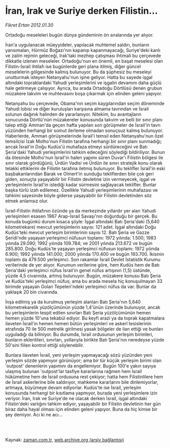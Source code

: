 # İran, Irak ve Suriye  derken Filistin...

*Fikret Ertan 2012.01.30*

<td class="columnist-detail">
<p>Ortadoğu meseleleri bugün dünya gündeminin ön sıralarında yer alıyor.</p>
<p>
<div id="haberMetinDiv">
<p>İran'a uygulanacak müeyyideler, yapılacak muhtemel saldırı, bunların yansımaları, Hürmüz Boğazı'nın kapanıp kapanmayacağı, Suriye'deki kanlı ve zalim rejimin geleceği, Irak'taki mezhep çatışması ihtimali bu çerçevede dikkatle izlenen meseleler. Ortadoğu'nun en önemli, en başat meselesi olan Filistin-İsrail ihtilafı ise bugünlerde geri plana itilmiş, diğer güncel meselelerin gölgesinde kalmış bulunuyor. Bu da şüphesiz bu meseleyi unutturmak isteyen Netanyahu'nun işine geliyor. Hatta bu sayede işgal altındaki topraklardaki Yahudi yerleşimlerini ve işgalin devamını daha güçlü hale getirmeye çalışıyor. Ayrıca, bu arada Ortadoğu Dörtlüsü denen grubun müzakere takvim ve muhtevasını boşa çıkarmak için elinden geleni yapıyor.
<p>Netanyahu bu çerçevede, Obama'nın seçim kaygılarından seçim döneminde Yahudi lobisi ve diğer kuruluşları karşısına almama tavrından ve İsrail solunun dağınık halinden de yararlanıyor. Nitekim, bu avantajların sonucunda Dörtlü'nün müzakereler konusunda takvim ve belli bir sınır planı talep ettiği Amman'da geçen hafta yapılan son görüşmeler de İsrail'in tavrı yüzünden herhangi bir somut ilerleme olmadan sonuçsuz kalmış bulunuyor. Haberlerde, Amman görüşmelerinde İsrail'i temsil eden Netanyahu'nun özel temsilcisi İzak Molho'nun Filistin tarafına herhangi bir sınır planı sunmadığı; ancak İsrail'in Doğu Kudüs'ü muhafaza etmeyi sürdüreceğini ve Batı Şeria'daki Yahudi yerleşimlerini tahkim edeceğini söylediği bildiriliyor. Bunun da ötesinde Molho'nun İsrail'in halen yapımı süren Duvar'ı Filistin bölgesi ile sınır olarak gördüğünü, Ürdün Vadisi ve Ürdün ile sınırı stratejik konu olarak telakki ettiklerini de Filistin tarafına iletmiş bulunuyor. Bu teklifler İsrail'in eski başbakanlarından Barak ve Olmert'in sunduğu tekliflerden bile çok geri giden, sonuçta yaşayabilir bir Filistin devletine izin vermeyecek, işgal ve yerleşimlerin İsrail'in istediği kadar sürmesini sağlayacak teklifler. Bunlar başka türlü izah edilemez. Özellikle Yahudi yerleşimlerinin muhafazası ve tahkimi sayesinde böyle giderse yaşayabilir bir Filistin devletinden söz etmek anlamsız olur.
<p>İsrail-Filistin ihtilafının özünde ya da merkezinde yıllardır yer alan Yahudi yerleşimleri esasen 1967 Arap-İsrail Savaşı'nın doğurduğu bir gerçek. Bu konuda bugünkü durum kısaca şöyle: İşgal altındaki Batı Şeria'daki (5,640 kilometrekare) mevcut yerleşimlerin sayısı: 121 adet. İşgal altındaki Doğu Kudüs'teki mevcut yerleşim birimlerinin sayısı 12. Batı Şeria ve Gazze Şeridi'nde yaşayan yerleşimci nüfusun toplamı: 1972 yılında: 1.500; 1983 yılında 29.090; 1992 yılında 109.784; ve 2001 yılında 213.672 ve bugün 285.800. Doğu Kudüs'te yaşayan yerleşimci nüfusun toplamı: 1972 yılında 6.900; 1992 yılında 141.000; 2000 yılında 170.400 ve bugün 193.700. İkisinin toplamı da 479.500 yerleşimci. Son rakamlar İsrail Devlet İstatistik Kurumu verilerinde de yer alıyor. Kurumun verilerine göre, hem Kudüs hem de Batı Şeria'daki yerleşimci nüfus İsrail'in genel nüfus artışının (1,5) üstünde, yüzde 4,5 civarında, artmış bulunuyor. Bugün, müzakere konusu Batı Şeria ve Kudüs'teki yerleşimci nüfus; ama bu arada mesela hiç konuşulmayan 33 birimde yaşayan Golan Tepeleri'ndeki yerleşimci nüfus da var. Bunlar da yaklaşık 20 bin civarında.
<p>İnşa edilmiş ya da kurulmuş yerleşim alanları Batı Şeria'nın 5,640 kilometrekarelik yüzölçümünün yüzde 1,4'ünün üzerinde bulunuyor, ancak bu yerleşimlerin tespit edilen sınırları Batı Şeria yüzölçümünün hemen hemen yüzde 10'una tekabül ediyor. Bu keyfi arazi ya da toprak kapatmalara ilaveten İsrail'in hemen hemen bütün yerleşimleri ve askerî tesislerinin etrafında 70 ile 500 metrelik girilmesi yasak bölgeler de ilan ettiği ve bunları uyguladığı da biliniyor. Bu durumda, İsrail ordusunun yerleşim birimleri, bunların eklentileri, sınırları, yollarıyla birlikte Batı Şeria'nın neredeyse yüzde 50'sini fiilen kontrol ettiği söylenebilir.
<p>Bunlara ilaveten İsrail, yeni yerleşim yapmayacağı sözü yüzünden yeni yerleşim sözde yapmıyor görünüyor; ama bir tür küçük yerleşim birimi olan 'outpost' denenlerin yapımını da engellemiyor. Bugün 100'e yakın sayıya ulaşmış bulunan 'outpost'lar tasfiye kararlarına rağmen hem İsrail hükümetine hem de İsrail ordusuna rest çekiyor; hatta hem Filistinlilere hem de İsrail askerlerine bile saldırıyor, mahkeme kararlarını bile dinlemiyorlar, artmaya, büyümeye devam ediyorlar. Kudüs'te ise İsrail, yerleşim konusunda herhangi bir kısıtlama yapmıyor, burada yeni yerleşimlere izin veriyor. İran, Irak ve Suriye'de ne olacak derken İsrail, işgal altındaki Filistin'deki varlığını tahkim ediyor, yaşayabilir bir Filistin devletinin her gün biraz daha hayal olması için elinden geleni yapıyor. Buna da hiç kimse bir şey demiyor. Acı ki ne acı... </p></p></p></p></p></div>
</p>


<p><br>
		 </br></p></td>

Kaynak: [zaman.com.tr](http://zaman.com.tr/yazar.do?yazino=1237222), [web.archive.org (arşiv bağlantısı)](http://web.archive.org/web/20120212080324/http://www.zaman.com.tr:80/yazar.do?yazino=1237222)
